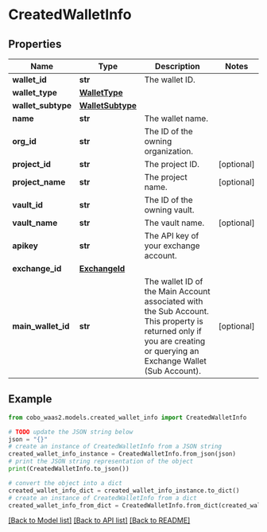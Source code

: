 # CreatedWalletInfo


## Properties

Name | Type | Description | Notes
------------ | ------------- | ------------- | -------------
**wallet_id** | **str** | The wallet ID. | 
**wallet_type** | [**WalletType**](WalletType.md) |  | 
**wallet_subtype** | [**WalletSubtype**](WalletSubtype.md) |  | 
**name** | **str** | The wallet name. | 
**org_id** | **str** | The ID of the owning organization. | 
**project_id** | **str** | The project ID. | [optional] 
**project_name** | **str** | The project name. | [optional] 
**vault_id** | **str** | The ID of the owning vault. | 
**vault_name** | **str** | The vault name. | [optional] 
**apikey** | **str** | The API key of your exchange account. | 
**exchange_id** | [**ExchangeId**](ExchangeId.md) |  | 
**main_wallet_id** | **str** | The wallet ID of the Main Account associated with the Sub Account. This property is returned only if you are creating or querying an Exchange Wallet (Sub Account). | [optional] 

## Example

```python
from cobo_waas2.models.created_wallet_info import CreatedWalletInfo

# TODO update the JSON string below
json = "{}"
# create an instance of CreatedWalletInfo from a JSON string
created_wallet_info_instance = CreatedWalletInfo.from_json(json)
# print the JSON string representation of the object
print(CreatedWalletInfo.to_json())

# convert the object into a dict
created_wallet_info_dict = created_wallet_info_instance.to_dict()
# create an instance of CreatedWalletInfo from a dict
created_wallet_info_from_dict = CreatedWalletInfo.from_dict(created_wallet_info_dict)
```
[[Back to Model list]](../README.md#documentation-for-models) [[Back to API list]](../README.md#documentation-for-api-endpoints) [[Back to README]](../README.md)


